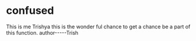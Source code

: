 # confused
This is me Trishya 
this is the wonder ful chance to get a chance be a part of this function.
author-----Trish
